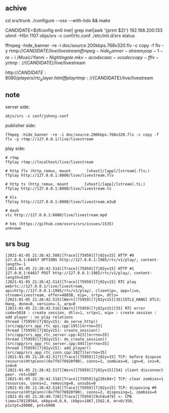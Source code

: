## achive

cd srs/trunk
./configure --osx --with-hds && make

CANDIDATE=$(ifconfig en0 inet| grep inet|awk '{print $2}')
192.168.200.133
ulimit -HSn 1107
objs/srs -c conf/rtc.conf
./etc/init.d/srs status

ffmpeg -hide_banner -re -i doc/source.200kbps.768x320.flv -c copy -f flv -y rtmp://${CANDIDATE}/live/livestream
ffmpeg -hide_banner -stream_loop -1  -re -i ~/Music/Yanni-Nightingale.mkv -acodec aac -vcodec copy -f flv -y rtmp://${CANDIDATE}/live/livestream

http://${CANDIDATE}:8080/players/rtc_player.html
ffplay rtmp://${CANDIDATE}/live/livestream




## note
server side:

    objs/srs -c conf/johnny.conf

publisher side:

    ffmpeg -hide_banner -re -i doc/source.200kbps.768x320.flv -c copy -f flv -y rtmp://127.0.0.1/live/livestream

play side:
    
    # rtmp
    ffplay rtmp://localhost/live/livestream

    # http flv (http_remux, mount       [vhost]/[app]/[stream].flv;)
    ffplay http://127.0.0.1:8080/live/livestream.flv
    
    # http ts (http_remux, mount       [vhost]/[app]/[stream].ts;)
    ffplay http://127.0.0.1:8080/live/livestream.ts

    # hls
    ffplay http://127.0.0.1:8080/live/livestream.m3u8

    # dash
    vlc http://127.0.0.1:8080/live/livestream.mpd
    
    # hds (https://github.com/ossrs/srs/issues/1535)
    unknown


## srs bug

```
[2021-01-05 21:26:42.508][Trace][75959][7j02yv15] HTTP #0 127.0.0.1:64657 OPTIONS http://127.0.0.1:1985/rtc/v1/play/, content-length=-1
[2021-01-05 21:26:42.514][Trace][75959][7j02yv15] HTTP #1 127.0.0.1:64657 POST http://127.0.0.1:1985/rtc/v1/play/, content-length=5307
[2021-01-05 21:26:42.514][Trace][75959][7j02yv15] RTC play webrtc://127.0.0.1/live/livestream, api=http://127.0.0.1:1985/rtc/v1/play/, clientip=, app=live, stream=livestream, offer=4885B, eip=, srtp=, dtls=
[2021-01-05 21:26:42.515][Warn][75959][7j02yv15][35][DTLS_HANG] DTLS: Hang, done=0, version=-1, arq=0
[2021-01-05 21:26:42.516][Warn][75959][7j02yv15][35] RTC error code=5018 : create session, dtls=1, srtp=1, eip= : create session : add player : no play relations
thread [75959][7j02yv15]: do_serve_http() [src/app/srs_app_rtc_api.cpp:195][errno=35]
thread [75959][7j02yv15]: create_session() [src/app/srs_app_rtc_server.cpp:423][errno=35]
thread [75959][7j02yv15]: do_create_session() [src/app/srs_app_rtc_server.cpp:445][errno=35]
thread [75959][7j02yv15]: add_player() [src/app/srs_app_rtc_conn.cpp:1827][errno=35]
[2021-01-05 21:26:42.517][Trace][75959][7j02yv15] TCP: before dispose resource(HttpConn)(0x7fb776920f00), conns=2, zombies=0, ign=0, inz=0, ind=0
[2021-01-05 21:26:42.517][Warn][75959][7j02yv15][54] client disconnect peer. ret=1007
[2021-01-05 21:26:42.518][Trace][75959][g220z04r] TCP: clear zombies=1 resources, conns=2, removing=0, unsubs=0
[2021-01-05 21:26:42.518][Trace][75959][7j02yv15] TCP: disposing #0 resource(HttpConn)(0x7fb776920f00), conns=2, disposing=1, zombies=0
[2021-01-05 21:26:49.720][Trace][75959][9vh4v479] <- CPB time=170120564, okbps=0,0,0, ikbps=1867,1562,0, mr=0/350, p1stpt=20000, pnt=5000
```